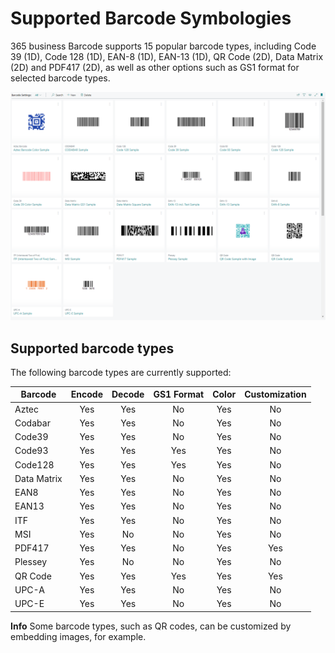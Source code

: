 # Supported Barcode Symbologies

365 business Barcode supports 15 popular barcode types, including Code 39 (1D), Code 128 (1D), EAN-8 (1D), EAN-13 (1D), QR Code (2D), Data Matrix (2D) and PDF417 (2D), as well as other options such as GS1 format for selected barcode types.

![Barcode Settings List](/assets/images/365-business-barcode/49d8183b4bc6dd23593ffeca2c392a8f85cf40902c7342129d3cf37a3244c169.png)

## Supported barcode types

The following barcode types are currently supported:

| Barcode | Encode | Decode | GS1 Format | Color | Customization |
| --- | :---: | :---: | :---: | :---: | :---: |
| Aztec | Yes | Yes | No | Yes | No |
| Codabar | Yes | Yes | No | Yes | No |
| Code39 | Yes | Yes | No | Yes | No |
| Code93 | Yes | Yes | Yes | Yes | No |
| Code128 | Yes | Yes | Yes | Yes | No |
| Data Matrix | Yes | Yes | No | Yes | No |
| EAN8 | Yes | Yes | No | Yes | No |
| EAN13 | Yes | Yes | No | Yes | No |
| ITF | Yes | Yes | No | Yes | No |
| MSI | Yes | No | No | Yes | No |
| PDF417 | Yes | Yes | No | Yes | Yes |
| Plessey | Yes | No | No | Yes | No |
| QR Code | Yes | Yes | Yes | Yes | Yes |
| UPC-A | Yes | Yes | No | Yes | No |
| UPC-E | Yes | Yes | No | Yes | No |

<div class="alert alert-info">
    <i class="fa-duotone fa-thin fa-lightbulb fa-lg"></i>
    <strong>Info</strong> Some barcode types, such as QR codes, can be customized by embedding images, for example.
</div>